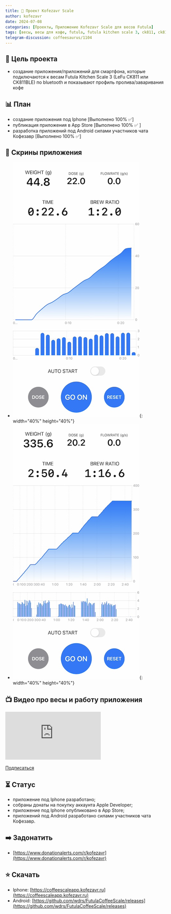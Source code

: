 ```yaml
---
title: 💼 Проект Kofezavr Scale
author: kofezavr
date: 2024-07-08
categories: [Проекты, Приложение Kofezavr Scale для весов Futula]
tags: [весы, весы для кофе, futula, futula kitchen scale 3, ck811, ck811ble, kofezavr scale]
telegram-discussion: coffeesaurus/1104
---
```


## 🎯 Цель проекта
- создание приложения/приложений для смартфона, которые подключаются к весам Futula Kitchen Scale 3 (LeFu CK811 или CK811BLE) по bluetooth и показывают профиль пролива/заваривания кофе



## 📊 План
- создание приложения под Iphone \[Выполнено 100% ✅\]
- публикация приложения в App Store \[Выполнено 100% ✅ \]
- разработка приложений под Android силами участников чата Кофезавр \[Выполнено 100% ✅\]



## 📱 Скрины приложения
- ![Kofezavr Scale Espresso](/assets/img/posts/24/07/kofezavr-scale-espresso.jpg){: width="40%" height="40%"}   
- ![Kofezavr Scale V60](/assets/img/posts/24/07/kofezavr-scale-v60.jpg){: width="40%" height="40%"}



## 📺 Видео про весы и работу приложения
<p><div class="youtube-wrapper"><iframe src="https://www.youtube.com/embed/BNw_KSJuXiY" title="YouTube video player" frameborder="0" allow="accelerometer; autoplay; clipboard-write; encrypted-media; gyroscope; picture-in-picture" allowfullscreen></iframe></div></p>

<a class="play" href="https://www.youtube.com/c/Coffeesaurus?sub_confirmation=1"><i class="fab fa-youtube"></i> Подписаться</a>



## ⏳ Статус
- приложение под Iphone разработано;
- собраны донаты на покупку аккаунта Apple Developer;
- приложение под Iphone опубликовано в App Store;
- приложений под Android разработано силами участников чата Кофезавр.



## ➡️ Задонатить
- [https://www.donationalerts.com/r/kofezavr](https://www.donationalerts.com/r/kofezavr)



## ⭐️ Скачать
- Iphone: [https://coffeescaleapp.kofezavr.ru](https://coffeescaleapp.kofezavr.ru)
- Android: [https://github.com/wdrs/FutulaCoffeeScale/releases](https://github.com/wdrs/FutulaCoffeeScale/releases)